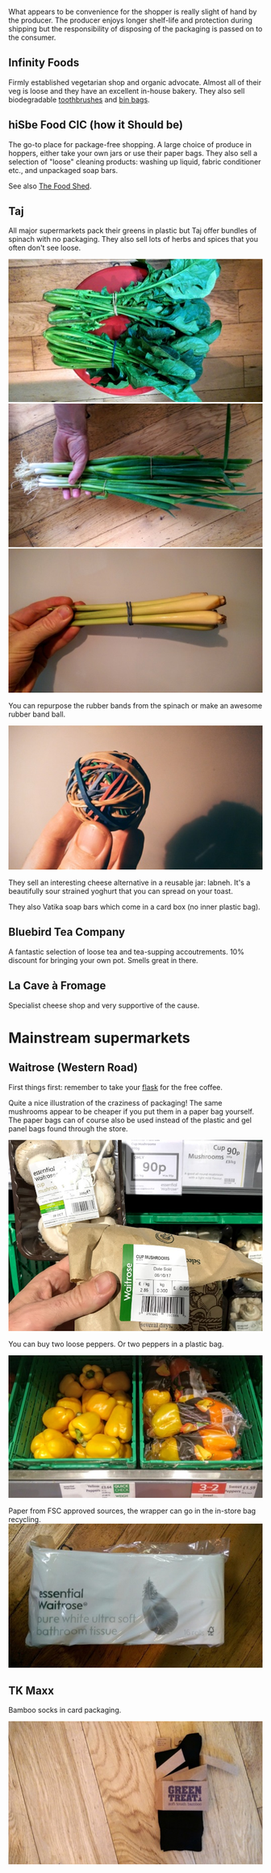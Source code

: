 What appears to be convenience for the shopper is really slight of hand by the
producer. The producer enjoys longer shelf-life and protection during shipping
but the responsibility of disposing of the packaging is passed on to the
consumer.

## Infinity Foods
Firmly established vegetarian shop and organic advocate. Almost all of their veg
is loose and they have an excellent in-house bakery. They also sell
biodegradable [toothbrushes](https://www.brushwithbamboo.com/) and [bin
bags](http://d2w.net).

## hiSbe Food CIC (how it Should be)
The go-to place for package-free shopping. A large choice of produce in hoppers,
either take your own jars or use their paper bags. They also sell a selection of
"loose" cleaning products: washing up liquid, fabric conditioner etc., and
unpackaged soap bars.

See also [The Food Shed](http://www.foodshedbrighton.com/dry-food.html).

## Taj
All major supermarkets pack their greens in plastic but Taj offer bundles of
spinach with no packaging. They also sell lots of herbs and spices that you
often don't see loose.

![](images/spinach_taj.jpg)
![](images/spring_onions.jpg)
![](images/lemongrass_taj.jpg)

You can repurpose the rubber bands from the spinach or make an awesome rubber
band ball.

![](images/rubberband_ball.jpg)

They sell an interesting cheese alternative in a reusable jar: labneh. It's a
beautifully sour strained yoghurt that you can spread on your toast.

They also Vatika soap bars which come in a card box (no inner plastic bag).

## Bluebird Tea Company
A fantastic selection of loose tea and tea-supping accoutrements. 10% discount
for bringing your own pot. Smells great in there.

## La Cave à Fromage
Specialist cheese shop and very supportive of the cause.

# Mainstream supermarkets

## Waitrose (Western Road)
First things first: remember to take your [flask](images/waitrose_free_coffee)
for the free coffee.

Quite a nice illustration of the craziness of packaging! The same mushrooms
appear to be cheaper if you put them in a paper bag yourself. The paper bags can
of course also be used instead of the plastic and gel panel bags found through
the store.

![](images/waitrose_mushrooms.jpg)

You can buy two loose peppers. Or two peppers in a plastic bag.

![](images/peppers_waitrose.jpg)

Paper from FSC approved sources, the wrapper can go in the in-store bag
recycling.
![](images/toiletroll_waitrose1.jpg)

## TK Maxx
Bamboo socks in card packaging.

![](images/socks.jpg)

